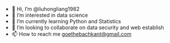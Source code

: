 - 👋 Hi, I’m @liuhongliang1982
- 👀 I’m interested in data science
- 🌱 I’m currently learning Python and Statistics
- 💞️ I’m looking to collaborate on data security and web establish
- 📫 How to reach me goethebachkant@gmail.com

<!---
liuhongliang1982/liuhongliang1982 is a ✨ special ✨ repository because its `README.md` (this file) appears on your GitHub profile.
You can click the Preview link to take a look at your changes.
--->
